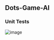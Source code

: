 ## Dots-Game-AI

### Unit Tests
![image](https://travis-ci.org/KvanTTT/Dots-Game-AI.svg?branch=master)